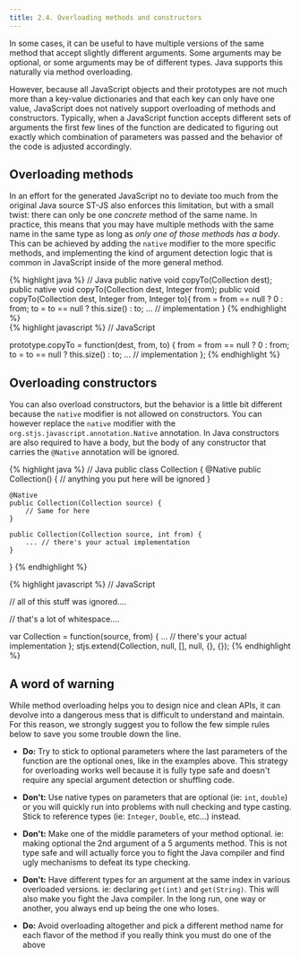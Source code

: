 ```yaml
---
title: 2.4. Overloading methods and constructors
---
```


In some cases, it can be useful to have multiple versions of the same method that accept slightly different arguments.
Some arguments may be optional, or some arguments may be of different types. Java supports this naturally via method
overloading.

However, because all JavaScript objects and their prototypes are not much more than a key-value dictionaries and that
each key can only have one value, JavaScript does not natively support overloading of methods and constructors.
Typically, when a JavaScript function accepts different sets of arguments the first few lines of the function are
dedicated to figuring out exactly which combination of parameters was passed and the behavior of the code is adjusted
accordingly.




## Overloading methods
In an effort for the generated JavaScript no to deviate too much from the original Java source ST-JS also enforces this
limitation, but with a small twist: there can only be one *concrete* method of the same name. In practice, this means
that you may have multiple methods with the same name in the same type as long as *only one of those methods has a
body*. This can be achieved by adding the `native` modifier to the more specific methods, and implementing the kind
of argument detection logic that is common in JavaScript inside of the more general method.

<div class="grid_6 alpha">
{% highlight java %}
// Java
public native void copyTo(Collection dest);
public native void copyTo(Collection dest, Integer from);
public void copyTo(Collection dest, Integer from, Integer to){
    from = from == null ? 0 : from;
    to = to == null ? this.size() : to;
    ... // implementation
}
{% endhighlight %}
</div>
<div class="grid_6 omega">
{% highlight javascript %}
// JavaScript


prototype.copyTo = function(dest, from, to) {
    from = from == null ? 0 : from;
    to = to == null ? this.size() : to;
    ... // implementation
};
{% endhighlight %}
</div>
<div class="clear"></div>




## Overloading constructors
You can also overload constructors, but the behavior is a little bit different because the `native` modifier is not
allowed on constructors. You can however replace the `native` modifier with the `org.stjs.javascript.annotation.Native`
annotation. In Java constructors are also required to have a body, but the body of any constructor that carries the
`@Native` annotation will be ignored.

<div class="grid_6 alpha">
{% highlight java %}
// Java
public class Collection {
    @Native
    public Collection() {
        // anything you put here will be ignored
    }

    @Native
    public Collection(Collection source) {
        // Same for here
    }

    public Collection(Collection source, int from) {
        ... // there's your actual implementation
    }
}
{% endhighlight %}
</div>
<div class="grid_6 omega">
{% highlight javascript %}
// JavaScript



// all of this stuff was ignored....



// that's a lot of whitespace....



var Collection = function(source, from) {
    ... // there's your actual implementation
};
stjs.extend(Collection, null, [], null, {}, {});
{% endhighlight %}
</div>
<div class="clear"></div>




## A word of warning

While method overloading helps you to design nice and clean APIs, it can devolve into a dangerous mess that is
difficult to understand and maintain. For this reason, we strongly suggest you to follow the few simple rules below to
save you some trouble down the line.

* **Do:** Try to stick to optional parameters where the last parameters of the function are the optional ones, like in the
examples above. This strategy for overloading works well because it is fully type safe and doesn't require any special
argument detection or shuffling code.

* **Don't:** Use native types on parameters that are optional (ie: `int`, `double`) or you will quickly run into
problems with null checking and type casting. Stick to reference types (ie: `Integer`, `Double`, etc...) instead.

* **Don't:** Make one of the middle parameters of your method optional. ie: making optional the 2nd argument of a 5
arguments method. This is not type safe and will actually force you to fight the Java compiler and find ugly mechanisms
to defeat its type checking.

* **Don't:** Have different types for an argument at the same index in various overloaded versions. ie: declaring
`get(int)` and `get(String)`. This will also make you fight the Java compiler. In the long run, one way or another, you
always end up being the one who loses.

* **Do:** Avoid overloading altogether and pick a different method name for each flavor of the method if you really
think you must do one of the above